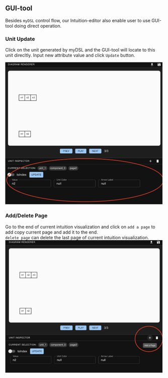 ## GUI-tool
Besides `myDSL` control flow, our Intuition-editor also enable user to use GUI-tool doing direct operation.
### Unit Update
 Click on the unit generated by myDSL and the GUI-tool will locate to this unit direcltly. Input new attribute value and click `Update` button.

 <img src="/pictures/GUI-tool_units.png" width="500">  

 ### Add/Delete Page
 Go to the end of current intuition visualization and click on `add a page` to add copy current page and add it to the end.  
 `delete page` can delete the last page of current intuition visualization.  
 <img src="/pictures/GUI_tool_add_page.png" width="500">  